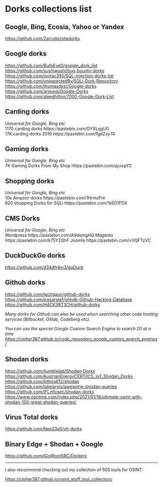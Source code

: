 <h1>Dorks collections list</h1>



<h2>Google, Bing, Ecosia, Yahoo or Yandex</h2>

https://github.com/Zarcolio/sitedorks


<h2>Google dorks</h2>

https://github.com/BullsEye0/google_dork_list</br>
https://github.com/sushiwushi/bug-bounty-dorks</br>
https://github.com/rootac355/SQL-injection-dorks-list</br>
https://github.com/unexpectedBy/SQLi-Dork-Repository</br>
https://github.com/thomasdesr/Google-dorks</br>
https://github.com/arimogi/Google-Dorks</br>
https://github.com/aleedhillon/7000-Google-Dork-List</br>


<h2>Carding dorks</h2>
<i>Universal for Google, Bing etc</i></br>
1170 carding dorks https://pastebin.com/GYXLqgU0</br>
17K carding dorks 2019 https://pastebin.com/fgdZxy74


<h2>Gaming dorks</h2>
<i>Universal for Google, Bing etc</i></br>
7K Gaming Dorks From My Shop https://pastebin.com/ajuixpY2

<h2>Shopping dorks</h2>
<i>Universal for Google, Bing etc</i></br>
10k Amazon dorks https://pastebin.com/1HrmzFre</br>
820 shopping Dorks for SQLi  https://pastebin.com/1kED1FDX

<h2>CMS Dorks</h2>
<i>Universal for Google, Bing etc</i></br>
Wordpress https://pastebin.com/A9dsmgHQ
Magento https://pastebin.com/k75Y2QhF
Joomla https://pastebin.com/vVQFTzVC


<h2>DuckDuckGo dorks</h2>

https://github.com/d34dfr4m3/goDuck


<h2>Github dorks</h2>

https://github.com/techgaun/github-dorks</br>
https://github.com/jcesarstef/ghhdb-Github-Hacking-Database</br>
https://github.com/H4CK3RT3CH/github-dorks</br>


<i>Many dorks for Github can also be used when searching other code hosting services (Bitbucket, Gitlab, Codeberg etc).</br>

You can use the special Google Custom Search Engine to search 20 at a time  https://cipher387.github.io/code_repository_google_custom_search_engines/</i>



<h2>Shodan dorks</h2>

https://github.com/humblelad/Shodan-Dorks</br>
https://github.com/AustrianEnergyCERT/ICS_IoT_Shodan_Dorks</br>
https://github.com/lothos612/shodan</br>
https://github.com/jakejarvis/awesome-shodan-queries</br>
https://github.com/IFLinfosec/shodan-dorks</br>
https://www.osintme.com/index.php/2021/01/16/ultimate-osint-with-shodan-100-great-shodan-queries/</br>


<h2>Virus Total dorks</h2>

https://github.com/Neo23x0/vti-dorks</br>


<h2>Binary Edge + Shodan + Google</h2>

https://github.com/iGotRootSRC/Dorkers</br>


-----------------------------------

I also recommend checking out my collection of 505 tools for OSINT:

https://cipher387.github.io/osint_stuff_tool_collection/
